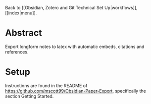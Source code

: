 Back to [[Obsidian, Zotero and Git Technical Set Up|workflows]], [[index|menu]].
# Abstract
Export longform notes to latex with automatic embeds, citations and references.

# Setup
Instructions are found in the README of <https://github.com/mscott99/Obsidian-Paper-Export>, specifically the section Getting Started.
